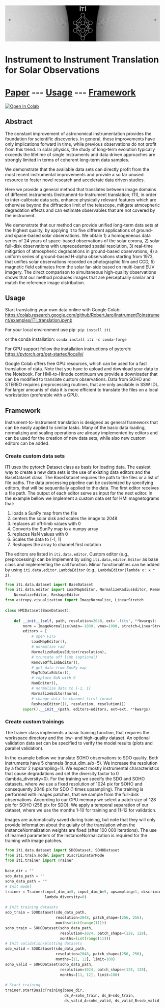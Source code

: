 ![](images/HinodeEnhanced_v2.jpg)
# Instrument to Instrument Translation for Solar Observations

# [Paper](#paper) --- [Usage](#usage) --- [Framework](#framework) 

[![Open In Colab](https://colab.research.google.com/assets/colab-badge.svg)](https://colab.research.google.com/github/RobertJaro/InstrumentToInstrument/examples/ITI_translation.ipynb)

## Abstract
The constant improvement of astronomical instrumentation provides the foundation for scientific discoveries. In general, these improvements have only implications forward in time, while previous observations do not profit from this trend. In solar physics, the study of long-term evolution typically exceeds the lifetime of single instruments and data driven approaches are strongly limited in terms of coherent long-term data samples.

We demonstrate that the available data sets can directly profit from the most recent instrumental improvements and provide a so far unused resource to foster novel research and accelerate data driven studies.

Here we provide a general method that translates between image domains of different instruments (Instrument-to-Instrument translation; ITI), in order to inter-calibrate data sets, enhance physically relevant features which are otherwise beyond the diffraction limit of the telescope, mitigate atmospheric degradation effects and can estimate observables that are not covered by the instrument.

We demonstrate that our method can provide unified long-term data sets at the highest quality, by applying it to five different applications of ground- and space-based solar observations. We obtain 1) a homogeneous data series of 24 years of space-based observations of the solar corona, 2) solar full-disk observations with unprecedented spatial resolution, 3) real-time mitigation of atmospheric degradations in ground-based observations, 4) a uniform series of ground-based H-alpha observations starting from 1973, that unifies solar observations recorded on photographic film and CCD, 5) magnetic field estimates from the solar far-side based on multi-band EUV imagery. The direct comparison to simultaneous high-quality observations shows that our method produces images that are perceptually similar and match the reference image distribution.

## Usage

Start translating your own data online with Google Colab:
https://colab.research.google.com/github/RobertJaro/InstrumentToInstrument/examples/ITI_translation.ipynb

For your local environment use pip:
``
pip install iti
``

or the conda installation:
``
conda install iti -c conda-forge
``

For GPU support follow the installation instructions of pytorch: https://pytorch.org/get-started/locally/


Google Colab offers free GPU resources, which can be used for a fast translation of data. 
Note that you have to upload and download your data to the Notebook. For HMI-to-Hinode continuum we provide a downloader that can be modified to translate custom observations. Data from SOHO and STEREO requires preprocessing routines, that are only available in SSW IDL. 
For larger amounts of data it is more efficient to translate the files on a local workstation (preferable with a GPU).

## Framework

Instrument-to-Instrument translation is designed as general framework that can be easily applied to similar tasks.
Many of the basic data loading, normalizing and scaling operations are already implemented by editors and can be used for the creation of new data sets, while also new custom editors can be added.


### Create custom data sets

ITI uses the pytorch Dataset class as basis for loading data.
The easiest way to create a new data sets is the use of existing data editors and the BaseDataset class.
The BaseDataset requires the path to the files or a list of file paths. 
The data processing pipeline can be customized by specifying editors, that will be sequentially applied to the data.
The first editor receives a file path. The output of each editor serve as input for the next editor.
In the example bellow we implement a custom data set for HMI magnetograms that:
1) loads a SunPy map from the file
2) centers the solar disk and scales the image to 2048
3) replaces all off-limb values with 0
4) Converts the SunPy map to a numpy array
5) replaces NaN values with 0
6) Scales the data to [-1, 1]
7) Reshapes the array to channel first notation

The editors are listed in ``iti.data.editor``. Custom editor (e.g., preprocessing) can be implement by using ``iti.data,editor.Editor`` as base class and implementing the call function.
Minor functionalities can be added by using ``iti.data,editor.LambdaEditor`` (e.g., ``LambdaEditor(lambda x: x * 2)``.
```python
from iti.data.dataset import BaseDataset
from iti.data.editor import LoadMapEditor, NormalizeRadiusEditor, RemoveOffLimbEditor, MapToDataEditor, NanEditor, \
    NormalizeEditor, ReshapeEditor
from astropy.visualization import ImageNormalize, LinearStretch

class HMIDataset(BaseDataset):

    def __init__(self, path, resolution=2048, ext='.fits', **kwargs):
        norm = ImageNormalize(vmin=-1000, vmax=1000, stretch=LinearStretch(), clip=True)
        editors = [
            # open FITS
            LoadMapEditor(),
            # normalize rad
            NormalizeRadiusEditor(resolution),
            # truncate off limb (optional)
            RemoveOffLimbEditor(),
            # get data from SunPy map
            MapToDataEditor(),
            # replace NaN with 0
            NanEditor(),
            # normalize data to [-1, 1]
            NormalizeEditor(norm),
            # change data to channel first format
            ReshapeEditor((1, resolution, resolution))]
        super().__init__(path, editors=editors, ext=ext, **kwargs)
```

### Create custom trainings

The trainer class implements a basic training function, that requires the workspace directory and the low- and high-quality dataset.
An optional validation data set can be specified to verify the model results (plots and parallel validation).

In the example bellow we translate SOHO observations to SDO quality. Both instruments have 5 channels (input_dim_a/b=5). We increase the resolution by a factor 2 (upsampling=1). 
We expect mostly instrumental characteristics that cause degradations and set the diversity factor to 0 (lambda_diversity=0).
For the training we specify the SDO and SOHO datasets, where we use a fixed resolution of 1024 pix for SOHO and consequently 2048 pix for SDO (1 times upsampling).
The training is performed with images patches, that we sample from the full-disk observations. According to our GPU memory we select a patch size of 128 pix for SOHO (256 pix for SDO).
We apply a temporal separation of our dataset, where we use the months 1-10 for training and 11-12 for validation.

Images are automatically saved during training, but note that they will only provide information about the qulaity of the 
translation when the InstanceNormalization weights are fixed (after 100 000 iterations).
The use of learned parameters of the InstanceNormalization is required for the training with image patches.

```python
from iti.data.dataset import SDODataset, SOHODataset
from iti.train.model import DiscriminatorMode
from iti.trainer import Trainer

base_dir = ""
sdo_data_path = ""
soho_data_path = ""
# Init model
trainer = Trainer(input_dim_a=5, input_dim_b=5, upsampling=1, discriminator_mode=DiscriminatorMode.CHANNELS,
                  lambda_diversity=0)

# Init training datasets
sdo_train = SDODataset(sdo_data_path,
                       resolution=2048, patch_shape=(256, 256),
                       months=list(range(11)))
soho_train = SOHODataset(soho_data_path,
                         resolution=1024, patch_shape=(128, 128),
                         months=list(range(11)))
# Init validation/plotting datasets
sdo_valid = SDODataset(sdo_data_path,
                       resolution=2048, patch_shape=(256, 256),
                       months=[11, 12], limit=100)
soho_valid = SOHODataset(soho_data_path,
                         resolution=1024, patch_shape=(128, 128),
                         months=[11, 12], limit=100)

# Start training
trainer.startBasicTraining(base_dir,
                           ds_A=soho_train, ds_B=sdo_train,
                           ds_valid_A=soho_valid, ds_valid_B=sdo_valid)
```